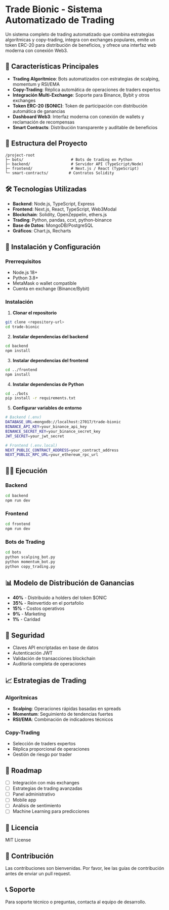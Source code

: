 # Trade Bionic - Sistema Automatizado de Trading

Un sistema completo de trading automatizado que combina estrategias algorítmicas y copy-trading, integra con exchanges populares, emite un token ERC-20 para distribución de beneficios, y ofrece una interfaz web moderna con conexión Web3.

## 🚀 Características Principales

- **Trading Algorítmico**: Bots automatizados con estrategias de scalping, momentum y RSI/EMA
- **Copy-Trading**: Réplica automática de operaciones de traders expertos
- **Integración Multi-Exchange**: Soporte para Binance, Bybit y otros exchanges
- **Token ERC-20 ($ONIC)**: Token de participación con distribución automática de ganancias
- **Dashboard Web3**: Interfaz moderna con conexión de wallets y reclamación de recompensas
- **Smart Contracts**: Distribución transparente y auditable de beneficios

## 📁 Estructura del Proyecto

```
/project-root
├─ bots/                     # Bots de trading en Python
├─ backend/                  # Servidor API (TypeScript/Node)
├─ frontend/                 # Next.js / React (TypeScript)
└─ smart-contracts/         # Contratos Solidity
```

## 🛠️ Tecnologías Utilizadas

- **Backend**: Node.js, TypeScript, Express
- **Frontend**: Next.js, React, TypeScript, Web3Modal
- **Blockchain**: Solidity, OpenZeppelin, ethers.js
- **Trading**: Python, pandas, ccxt, python-binance
- **Base de Datos**: MongoDB/PostgreSQL
- **Gráficos**: Chart.js, Recharts

## 🚀 Instalación y Configuración

### Prerrequisitos

- Node.js 18+
- Python 3.8+
- MetaMask o wallet compatible
- Cuenta en exchange (Binance/Bybit)

### Instalación

1. **Clonar el repositorio**
```bash
git clone <repository-url>
cd trade-bionic
```

2. **Instalar dependencias del backend**
```bash
cd backend
npm install
```

3. **Instalar dependencias del frontend**
```bash
cd ../frontend
npm install
```

4. **Instalar dependencias de Python**
```bash
cd ../bots
pip install -r requirements.txt
```

5. **Configurar variables de entorno**
```bash
# Backend (.env)
DATABASE_URL=mongodb://localhost:27017/trade-bionic
BINANCE_API_KEY=your_binance_api_key
BINANCE_SECRET_KEY=your_binance_secret_key
JWT_SECRET=your_jwt_secret

# Frontend (.env.local)
NEXT_PUBLIC_CONTRACT_ADDRESS=your_contract_address
NEXT_PUBLIC_RPC_URL=your_ethereum_rpc_url
```

## 🏃‍♂️ Ejecución

### Backend
```bash
cd backend
npm run dev
```

### Frontend
```bash
cd frontend
npm run dev
```

### Bots de Trading
```bash
cd bots
python scalping_bot.py
python momentum_bot.py
python copy_trading.py
```

## 📊 Modelo de Distribución de Ganancias

- **40%** - Distribuido a holders del token $ONIC
- **35%** - Reinvertido en el portafolio
- **15%** - Costos operativos
- **9%** - Marketing
- **1%** - Caridad

## 🔐 Seguridad

- Claves API encriptadas en base de datos
- Autenticación JWT
- Validación de transacciones blockchain
- Auditoría completa de operaciones

## 📈 Estrategias de Trading

### Algorítmicas
- **Scalping**: Operaciones rápidas basadas en spreads
- **Momentum**: Seguimiento de tendencias fuertes
- **RSI/EMA**: Combinación de indicadores técnicos

### Copy-Trading
- Selección de traders expertos
- Réplica proporcional de operaciones
- Gestión de riesgo por trader

## 🎯 Roadmap

- [ ] Integración con más exchanges
- [ ] Estrategias de trading avanzadas
- [ ] Panel administrativo
- [ ] Mobile app
- [ ] Análisis de sentimiento
- [ ] Machine Learning para predicciones

## 📄 Licencia

MIT License

## 🤝 Contribución

Las contribuciones son bienvenidas. Por favor, lee las guías de contribución antes de enviar un pull request.

## 📞 Soporte

Para soporte técnico o preguntas, contacta al equipo de desarrollo. 